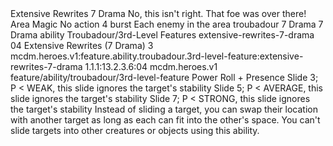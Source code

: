 <ability>
  <name>Extensive Rewrites</name>
  <cost>7 Drama</cost>
  <flavor>No, this isn&apos;t right. That foe was over there!</flavor>
  <keywords>
    <keyword>Area</keyword>
    <keyword>Magic</keyword>
  </keywords>
  <type>No action</type>
  <distance>4 burst</distance>
  <target>Each enemy in the area</target>
  <metadata>
    <class>troubadour</class>
    <cost>7 Drama</cost>
    <cost_amount>7</cost_amount>
    <cost_resource>Drama</cost_resource>
    <feature_type>ability</feature_type>
    <file_dpath>Troubadour/3rd-Level Features</file_dpath>
    <item_id>extensive-rewrites-7-drama</item_id>
    <item_index>04</item_index>
    <item_name>Extensive Rewrites (7 Drama)</item_name>
    <level>3</level>
    <scc>mcdm.heroes.v1:feature.ability.troubadour.3rd-level-feature:extensive-rewrites-7-drama</scc>
    <scdc>1.1.1:13.2.3.6:04</scdc>
    <source>mcdm.heroes.v1</source>
    <type>feature/ability/troubadour/3rd-level-feature</type>
  </metadata>
  <effects>
    <effect type="roll">
      <roll>Power Roll + Presence</roll>
      <t1>Slide 3; P &lt; WEAK, this slide ignores the target&apos;s stability</t1>
      <t2>Slide 5; P &lt; AVERAGE, this slide ignores the target&apos;s stability</t2>
      <t3>Slide 7; P &lt; STRONG, this slide ignores the target&apos;s stability</t3>
    </effect>
    <effect type="mundane">Instead of sliding a target, you can swap their location with another target as long as each can fit into the other&apos;s space. You can&apos;t slide targets into other creatures or objects using this ability.</effect>
  </effects>
</ability>
